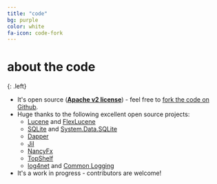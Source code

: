 ```yaml
---
title: "code"
bg: purple
color: white
fa-icon: code-fork
---
```


# **about the code**

{: .left}
- It's open source ([**Apache v2 license**](http://www.apache.org/licenses)) - feel free to [fork the code on Github](https://github.com/cris-almodovar/expando-db).
- Huge thanks to the following excellent open source projects:
  * [Lucene](https://lucene.apache.org/core) and [FlexLucene](https://github.com/FlexSearch/FlexLucene)
  * [SQLite](https://www.sqlite.org) and [System.Data.SQLite](https://system.data.sqlite.org)
  * [Dapper](https://github.com/StackExchange/dapper-dot-net)
  * [Jil](https://github.com/kevin-montrose/Jil)
  * [NancyFx](https://github.com/NancyFx/Nancy)
  * [TopShelf](https://github.com/Topshelf/Topshelf)
  * [log4net](https://logging.apache.org/log4net) and [Common Logging](https://github.com/net-commons/common-logging)
- It's a work in progress - contributors are welcome!